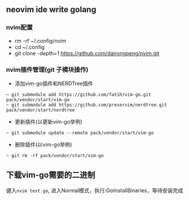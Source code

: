 ## neovim ide write golang

### nvim配置
- rm -rf ~/.config/nvim
- cd ~/.config
- git clone -depth=1 https://github.com/dairongpeng/nvim.git


### nvim插件管理(git 子模块操作)
- 添加vim-go插件和NERDTree插件
```shell 
~ git submodule add https://github.com/fatih/vim-go.git pack/vendor/start/vim-go
~ git submodule add https://github.com/preservim/nerdtree.git pack/vendor/start/nerdtree
```

- 更新插件(以更新vim-go举例)
```shell
~ git submodule update --remote pack/vendor/start/vim-go
```

- 删除插件(以vim-go举例)
```shell
~ git rm -rf pack/vendor/start/vim-go
```

## 下载vim-go需要的二进制
键入`nvim test.go`, 进入Normal模式，执行:GoInstallBinaries，等待安装完成
